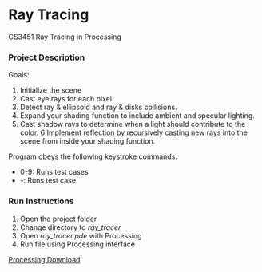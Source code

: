 # Ray Tracing
CS3451 Ray Tracing in Processing

### Project Description ### 
Goals:
1. Initialize the scene
2. Cast eye rays for each pixel
3. Detect ray & ellipsoid and ray & disks collisions.
4. Expand your shading function to include ambient and specular lighting.
5. Cast shadow rays to determine when a light should contribute to the color.
6 Implement reflection by recursively casting new rays into the scene from inside your shading function.

Program obeys the following keystroke commands:
* 0-9: Runs test cases
* -: Runs test case

### Run Instructions ###
1. Open the project folder
2. Change directory to *ray_tracer*
2. Open *ray_tracer.pde* with Processing
3. Run file using Processing interface

[Processing Download](https://processing.org/download/)
